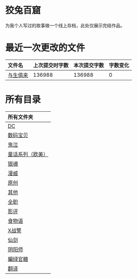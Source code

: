 # 狡兔百窟

为我个人写过的故事做一个线上存档，此处仅展示完结作品。

# 最近一次更改的文件

|文件名|上次提交时字数|本次提交字数|字数变化|
|:-|:-|:-|:-|
|[与生俱来](/docs/DC/与生俱来.md)|136988|136988|0|

# 所有目录

|所有文件夹|
|:-|
|[DC](DC)|
|[数码宝贝](DM)|
|[鬼泣](DMC)|
|[童话系列（欧美）](FT)|
|[银魂](GTM)|
|[漫威](M)|
|[原创](O)|
|[其他](Others)|
|[全职](QZ)|
|[影评](SC)|
|[食物语](SWY)|
|[X战警](X)|
|[仙剑](XJ)|
|[阴阳师](YYS)|
|[蝙绿官糖](batlantern)|
|[翻译](translation)|